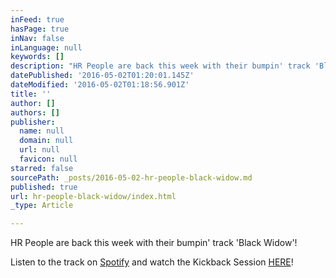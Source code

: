 ```yaml
---
inFeed: true
hasPage: true
inNav: false
inLanguage: null
keywords: []
description: "HR People are back this week with their bumpin' track 'Black Widow'! "
datePublished: '2016-05-02T01:20:01.145Z'
dateModified: '2016-05-02T01:18:56.901Z'
title: ''
author: []
authors: []
publisher:
  name: null
  domain: null
  url: null
  favicon: null
starred: false
sourcePath: _posts/2016-05-02-hr-people-black-widow.md
published: true
url: hr-people-black-widow/index.html
_type: Article

---
```

HR People are back this week with their bumpin' track 'Black Widow'! 

Listen to the track on [Spotify][0] and watch the Kickback Session [HERE][0]!

[0]: null